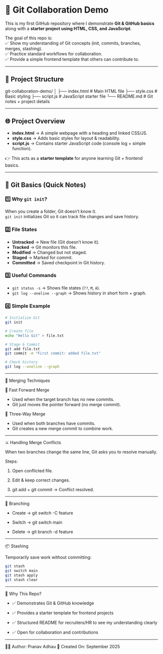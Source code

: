 # 🚀 Git Collaboration Demo

This is my first GitHub repository where I demonstrate **Git & GitHub basics** along with a **starter project using HTML, CSS, and JavaScript**.  

The goal of this repo is:  
✅ Show my understanding of Git concepts (init, commits, branches, merges, stashing).  
✅ Practice standard workflows for collaboration.  
✅ Provide a simple frontend template that others can contribute to.  

---

## 📂 Project Structure
git-collaboration-demo/
│
├── index.html # Main HTML file
├── style.css # Basic styling
├── script.js # JavaScript starter file
└── README.md # Git notes + project details


---

## 🌐 Project Overview
- **index.html** → A simple webpage with a heading and linked CSS/JS.  
- **style.css** → Adds basic styles for layout & readability.  
- **script.js** → Contains starter JavaScript code (console log + simple function).  

👉 This acts as a **starter template** for anyone learning Git + frontend basics.  

---

## 🔑 Git Basics (Quick Notes)

### 1️⃣ Why `git init`?
When you create a folder, Git doesn’t know it.  
`git init` initializes Git so it can track file changes and save history.

### 2️⃣ File States
- **Untracked** → New file (Git doesn’t know it).  
- **Tracked** → Git monitors this file.  
- **Modified** → Changed but not staged.  
- **Staged** → Marked for commit.  
- **Committed** → Saved checkpoint in Git history.  

### 3️⃣ Useful Commands
- `git status -s` → Shows file states (`??`, `M`, `A`).  
- `git log --oneline --graph` → Shows history in short form + graph.  

### 4️⃣ Simple Example
```bash
# Initialize Git
git init

# Create file
echo "Hello Git" > file.txt

# Stage & Commit
git add file.txt
git commit -m "First commit: added file.txt"

# Check history
git log --oneline --graph

```
---

🔄 Merging Techniques

🔹 Fast Forward Merge
- Used when the target branch has no new commits.
- Git just moves the pointer forward (no merge commit).

🔹 Three-Way Merge
- Used when both branches have commits.
- Git creates a new merge commit to combine work.

---

⚔️ Handling Merge Conflicts

When two branches change the same line, Git asks you to resolve manually.

Steps:
1. Open conflicted file.

2. Edit & keep correct changes.

3. git add + git commit → Conflict resolved.

---

🌿 Branching

- Create → git switch -C feature

- Switch → git switch main

- Delete → git branch -d feature
---
📦 Stashing

Temporarily save work without committing:
```bash
git stash
git switch main
git stash apply
git stash clear
```
---
🎯 Why This Repo?

- ✅ Demonstrates Git & GitHub knowledge

- ✅ Provides a starter template for frontend projects

- ✅ Structured README for recruiters/HR to see my understanding clearly

- ✅ Open for collaboration and contributions
---
👨‍💻 Author: Pranav Adhau
📅 Created On: September 2025